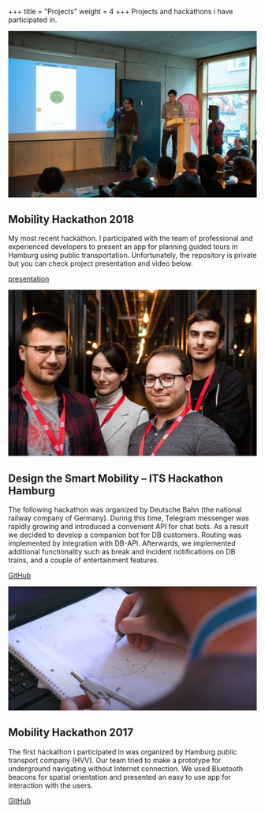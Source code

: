 +++
title = "Projects"
weight = 4
+++
Projects and hackathons i have participated in.

![hackathon2018_hvv](images/hackathon_2018_hvv.jpg)

## Mobility Hackathon 2018

My most recent hackathon. I participated with the team of professional and experienced developers to present an app for planning guided tours in Hamburg using public transportation. Unfortunately, the repository is private but you can check project presentation and video below. 

[presentation](files/tripassisto.pdf)

![hackathon2018_db](images/hackathon_2018_db.jpg)

## Design the Smart Mobility – ITS Hackathon Hamburg

The following hackathon was organized by Deutsche Bahn (the national railway company of Germany). During this time, Telegram messenger was rapidly growing and introduced a convenient API for chat bots. As a result we decided to develop a companion bot for DB customers. Routing was implemented by integration with DB-API. Afterwards, we implemented additional functionality such as break and incident notifications on DB trains, and a couple of entertainment features.

[GitHub](https://github.com/artyapple/dbhero)

![hackathon2017](images/hackathon_2017.jpg)

## Mobility Hackathon 2017

The first hackathon i participated in was organized by Hamburg public transport company (HVV). Our team tried to make a prototype for underground navigating without Internet connection. We used Bluetooth beacons for spatial orientation and presented an easy to use app for interaction with the users.

[GitHub](https://github.com/artyapple/Indoor_navigation)
